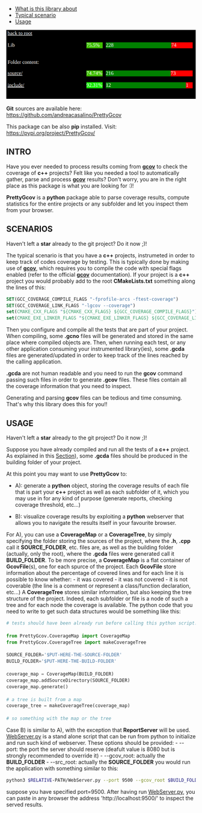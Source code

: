 - [What is this library about](#intro)
- [Typical scenario](#scenarios)
- [Usage](#usage)

![overview:](image.png)

**Git** sources are available here: https://github.com/andreacasalino/PrettyGcov

This package can be also **pip** installed. Visit: https://pypi.org/project/PrettyGcov/  

## INTRO

Have you ever needed to process results coming from [**gcov**](https://gcc.gnu.org/onlinedocs/gcc/Gcov-Intro.html#Gcov-Intro) to check the coverage of **c++** projects?
Felt like you needed a tool to automatically gather, parse and process [**gcov**](https://gcc.gnu.org/onlinedocs/gcc/Gcov-Intro.html#Gcov-Intro) results?
Don't worry, you are in the right place as this package is what you are looking for :)!

**PrettyGcov** is a **python** package able to parse coverage results, compute statistics for the entire projects or any subfolder and let you inspect them from your browser.


## SCENARIOS

Haven't left a **star** already to the git project? Do it now ;)!

The typical scenario is that you have a **c++** projects, instrumeted in order to keep track of codes coverage by testing.
This is typically done by making use of [**gcov**](https://gcc.gnu.org/onlinedocs/gcc/Gcov-Intro.html#Gcov-Intro), which requires you to compile the code with special flags enabled (refer to the official [**gcov**](https://gcc.gnu.org/onlinedocs/gcc/Gcov-Intro.html#Gcov-Intro) documentation).
If your project is a **c++** project you would probably add to the root **CMakeLists.txt** something along the lines of this:
```cmake
SET(GCC_COVERAGE_COMPILE_FLAGS "-fprofile-arcs -ftest-coverage")
SET(GCC_COVERAGE_LINK_FLAGS "-lgcov --coverage")
set(CMAKE_CXX_FLAGS "${CMAKE_CXX_FLAGS} ${GCC_COVERAGE_COMPILE_FLAGS}")
set(CMAKE_EXE_LINKER_FLAGS "${CMAKE_EXE_LINKER_FLAGS} ${GCC_COVERAGE_LINK_FLAGS}")
```

Then you configure and compile all the tests that are part of your project. 
When compiling, some **.gcno** files will be generated and stored in the same place where compiled objects are.
Then, when running each test, or any other application consuming your instrumented library(ies), some **.gcda** files are generated/updated in order to keep track of the lines reached by the calling application.

**.gcda** are not human readable and you need to run the **gcov** command passing such files in order to generate **.gcov** files. These files contain all the coverage information that you need to inspect.

Generating and parsing **gcov** files can be tedious and time consuming. That's why this library does this for you!!

## USAGE

Haven't left a **star** already to the git project? Do it now ;)!

Suppose you have already compiled and run all the tests of a **c++** project. As explained in this [Section](#scenarios)), some **.gcda** files should be produced in the building folder of your project.

At this point you may want to use **PrettyGcov** to:

- A): generate a **python** object, storing the coverage results of each file that is part your **c++** project as well as each subfolder of it, which you may use in for any kind of purpose (generate reports, checking coverage threshold, etc...)

- B): visualize coverage results by exploiting a **python** webserver that allows you to navigate the results itself in your favourite browser.

For A), you can use a **CoverageMap** or a **CoverageTree**, by simply specifying the folder storing the sources of the project, where the **.h**, **.cpp** call it **SOURCE_FOLDER**, etc. files are, as well as the building folder (actually, only the root), where the **.gcda** files were generated call it **BUILD_FOLDER**.
To be more precise, a **CoverageMap** is a flat container of **GcovFile**(s), one for each spurce of the project. Each **GcovFile** store information about the percentage of covered lines and for each line it is possible to know whether:
    - it was covered
    - it was not covered
    - it is not coverable (the line is a comment or represent a class/function declaration, etc...)
A **CoverageTree** stores similar information, but also keeping the tree structure of the project. Indeed, each subfolder or file is a node of such a tree and for each node the coverage is available.
The python code that you need to write to get such data structures would be something like this:

```python
# tests should have been already run before calling this python script!

from PrettyGcov.CoverageMap import CoverageMap
from PrettyGcov.CoverageTree import makeCoverageTree

SOURCE_FOLDER='$PUT-HERE-THE-SOURCE-FOLDER'
BUILD_FOLDER='$PUT-HERE-THE-BUILD-FOLDER'

coverage_map = CoverageMap(BUILD_FOLDER)
coverage_map.addSourceDirectory(SOURCE_FOLDER)
coverage_map.generate()

# a tree is built from a map
coverage_tree = makeCoverageTree(coverage_map)

# so something with the map or the tree
```

Case B) is similar to A), with the exception that **ReportServer** will be used.
[WebServer.py](./PrettyGcov/WebServer/WebServer.py) is a stand alone script that can be run from python to initialize and run such kind of webserver. These options should be provided:
    - --port: the port the server should reserve (deafult value is 8080 but is strongly recommended to override it)
    - --gcov_root: actually the **BUILD_FOLDER**
    - --src_root: actually the **SOURCE_FOLDER**
you would run the application with something similar to this:

```bash
python3 $RELATIVE-PATH/WebServer.py --port 9500 --gcov_root $BUILD_FOLDER --src_root $SOURCE_FOLDER
```

suppose you have specified port=9500. After having run [WebServer.py](./PrettyGcov/WebServer/WebServer.py), you can paste in any browser the address 'http://localhost:9500/' to inspect the served results.
